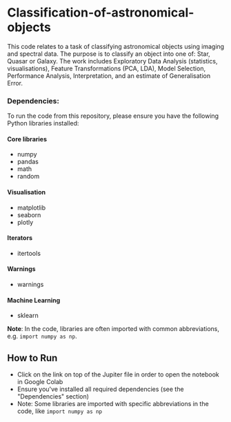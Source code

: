 # Classification-of-astronomical-objects
This code relates to a task of classifying astronomical objects using imaging and spectral data. The purpose is to classify an object into one of: Star, Quasar or Galaxy. The work includes Exploratory Data Analysis (statistics, visualisations), Feature Transformations (PCA, LDA), Model Selection, Performance Analysis, Interpretation, and an estimate of Generalisation Error. 

### Dependencies: 
To run the code from this repository, please ensure you have the following Python libraries installed:

#### Core libraries
- numpy 
- pandas 
- math
- random

#### Visualisation
- matplotlib
- seaborn
- plotly

#### Iterators
- itertools

#### Warnings
- warnings

#### Machine Learning
- sklearn 

**Note**: In the code, libraries are often imported with common abbreviations, e.g. `import numpy as np`.

## How to Run

- Click on the link on top of the Jupiter file in order to open the notebook in Google Colab
- Ensure you've installed all required dependencies (see the "Dependencies" section)
- Note: Some libraries are imported with specific abbreviations in the code, like `import numpy as np`
